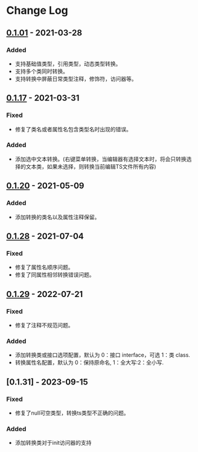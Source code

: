 # Change Log

## [0.1.01] - 2021-03-28
### Added
- 支持基础值类型，引用类型，动态类型转换。
- 支持多个类同时转换。
- 支持转换中屏蔽日常类型注释，修饰符，访问器等。

## [0.1.17] - 2021-03-31
### Fixed
- 修复了类名或者属性名包含类型名时出现的错误。
### Added
- 添加选中文本转换。(右键菜单转换，当编辑器有选择文本时，将会只转换选择的文本类，如果未选择，则转换当前编辑TS文件所有内容)

## [0.1.20] - 2021-05-09
### Added
- 添加转换的类名以及属性注释保留。

## [0.1.28] - 2021-07-04
### Fixed
- 修复了属性名顺序问题。
- 修复了同属性相邻转换错误问题。

## [0.1.29] - 2022-07-21
### Fixed
- 修复了注释不规范问题。
### Added
- 添加转换类或接口选项配置，默认为 0：接口 interface，可选 1：类 class.
- 转换属性名配置，默认为 0：保持原命名, 1：全大写:2：全小写.

## [0.1.31] - 2023-09-15
### Fixed
- 修复了null可空类型，转换ts类型不正确的问题。
### Added
- 添加转换类对于init访问器的支持
  
[Beta]: https://github.com/git102347501/CSharp-Convert-TS/compare/v0.0.01...HEAD
[0.1.01]: https://github.com/git102347501/CSharp-Convert-TS/compare/v0.0.01...v0.1.01
[0.1.17]: https://github.com/git102347501/CSharp-Convert-TS/compare/v0.1.01...v0.1.17
[0.1.20]: https://github.com/git102347501/CSharp-Convert-TS/compare/v0.1.17...v0.1.20
[0.1.28]: https://github.com/git102347501/CSharp-Convert-TS/compare/v0.1.20...v0.1.28
[0.1.29]: https://github.com/git102347501/CSharp-Convert-TS/compare/v0.1.20...v0.1.29
